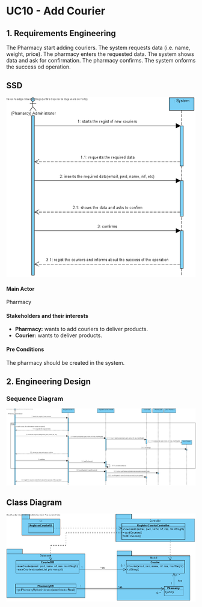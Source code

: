 # UC10 - Add Courier

## 1. Requirements Engineering
The Pharmacy start adding couriers. The system requests data (i.e. name, weight, price). The pharmacy enters the requested data. The system shows data and ask for confirmation. The pharmacy confirms. The system onforms the success od operation.

## SSD
![SSD.png](UC10_SSD.png)

#### Main Actor

Pharmacy

#### Stakeholders and their interests
* **Pharmacy:** wants to add couriers to deliver products.
* **Courier:** wants to deliver products.

#### Pre Conditions
The pharmacy should be created in the system.

## 2. Engineering Design

### Sequence Diagram
![SD.png](UC10_SD.png)


## Class Diagram
![CD.png](UC10_CD.png)
